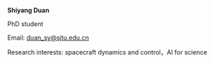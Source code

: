 **Shiyang Duan**

PhD student

Email: duan_sy@sjtu.edu.cn

Research interests: spacecraft dynamics and control，AI for science
